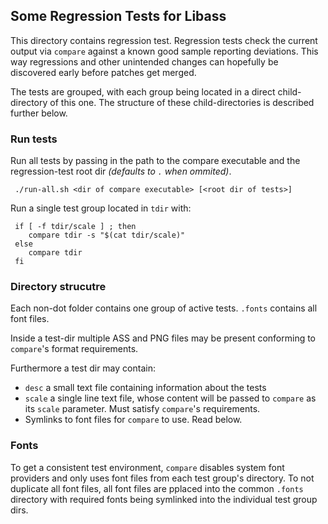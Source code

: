 ## Some Regression Tests for Libass

This directory contains regression test.
Regression tests check the current output via `compare` against a known good
sample reporting deviations. This way regressions and other unintended changes
can hopefully be discovered early before patches get merged.

The tests are grouped, with each group being located in a direct
child-directory of this one. The structure of these child-directories
is described further below.

### Run tests
Run all tests by passing in the path to the compare executable
and the regression-test root dir *(defaults to `.` when ommited)*.
```
 ./run-all.sh <dir of compare executable> [<root dir of tests>]
```

Run a single test group located in `tdir` with:
```
 if [ -f tdir/scale ] ; then
    compare tdir -s "$(cat tdir/scale)"
 else
    compare tdir
 fi
```

### Directory strucutre
Each non-dot folder contains one group of active tests.
`.fonts` contains all font files.

Inside a test-dir multiple ASS and PNG files may be present
conforming to `compare`'s format requirements.

Furthermore a test dir may contain:

 - `desc` a small text file containing information about the tests
 - `scale` a single line text file, whose content will be passed to `compare` as
    its `scale` parameter. Must satisfy `compare`'s requirements.
 - Symlinks to font files for `compare` to use. Read below.

### Fonts
To get a consistent test environment, `compare` disables system font providers
and only uses font files from each test group's directory. To not duplicate all
font files, all font files are pplaced into the common `.fonts` directory with
required fonts being symlinked into the individual test group dirs.
